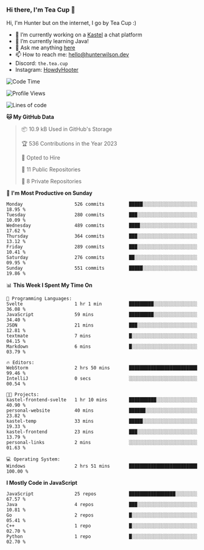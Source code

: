 ### Hi there, I'm Tea Cup 👋 

Hi, I'm Hunter but on the internet, I go by Tea Cup :)

- 🔭 I’m currently working on a [Kastel](https://github.com/KastelApp) a chat platform
- 🌱 I’m currently learning Java!
- 💬 Ask me anything [here](https://github.com/TheTeaCup/TheTeaCup/issues)
- 📫 How to reach me: [hello@hunterwilson.dev](mailto:hello@hunterwilson.dev)
- Discord: `the.tea.cup`
- Instagram: [HowdyHooter](https://instagram.com/HowdyHooter)

<!--START_SECTION:waka-->
![Code Time](http://img.shields.io/badge/Code%20Time-329%20hrs%2050%20mins-blue)

![Profile Views](http://img.shields.io/badge/Profile%20Views-5-blue)

![Lines of code](https://img.shields.io/badge/From%20Hello%20World%20I%27ve%20Written-812.9%20thousand%20lines%20of%20code-blue)

**🐱 My GitHub Data** 

> 📦 10.9 kB Used in GitHub's Storage 
 > 
> 🏆 536 Contributions in the Year 2023
 > 
> 💼 Opted to Hire
 > 
> 📜 11 Public Repositories 
 > 
> 🔑 8 Private Repositories 
 > 
📅 **I'm Most Productive on Sunday** 

```text
Monday                   526 commits         █████░░░░░░░░░░░░░░░░░░░░   18.95 % 
Tuesday                  280 commits         ███░░░░░░░░░░░░░░░░░░░░░░   10.09 % 
Wednesday                489 commits         ████░░░░░░░░░░░░░░░░░░░░░   17.62 % 
Thursday                 364 commits         ███░░░░░░░░░░░░░░░░░░░░░░   13.12 % 
Friday                   289 commits         ███░░░░░░░░░░░░░░░░░░░░░░   10.41 % 
Saturday                 276 commits         ██░░░░░░░░░░░░░░░░░░░░░░░   09.95 % 
Sunday                   551 commits         █████░░░░░░░░░░░░░░░░░░░░   19.86 % 
```


📊 **This Week I Spent My Time On** 

```text
💬 Programming Languages: 
Svelte                   1 hr 1 min          █████████░░░░░░░░░░░░░░░░   36.08 % 
JavaScript               59 mins             █████████░░░░░░░░░░░░░░░░   34.40 % 
JSON                     21 mins             ███░░░░░░░░░░░░░░░░░░░░░░   12.81 % 
textmate                 7 mins              █░░░░░░░░░░░░░░░░░░░░░░░░   04.15 % 
Markdown                 6 mins              █░░░░░░░░░░░░░░░░░░░░░░░░   03.79 % 

🔥 Editors: 
WebStorm                 2 hrs 50 mins       █████████████████████████   99.46 % 
IntelliJ                 0 secs              ░░░░░░░░░░░░░░░░░░░░░░░░░   00.54 % 

🐱‍💻 Projects: 
kastel-frontend-svelte   1 hr 10 mins        ██████████░░░░░░░░░░░░░░░   40.90 % 
personal-website         40 mins             ██████░░░░░░░░░░░░░░░░░░░   23.82 % 
kastel-temp              33 mins             █████░░░░░░░░░░░░░░░░░░░░   19.33 % 
kastel-frontend          23 mins             ███░░░░░░░░░░░░░░░░░░░░░░   13.79 % 
personal-links           2 mins              ░░░░░░░░░░░░░░░░░░░░░░░░░   01.63 % 

💻 Operating System: 
Windows                  2 hrs 51 mins       █████████████████████████   100.00 % 
```

**I Mostly Code in JavaScript** 

```text
JavaScript               25 repos            █████████████████░░░░░░░░   67.57 % 
Java                     4 repos             ███░░░░░░░░░░░░░░░░░░░░░░   10.81 % 
Go                       2 repos             █░░░░░░░░░░░░░░░░░░░░░░░░   05.41 % 
C++                      1 repo              █░░░░░░░░░░░░░░░░░░░░░░░░   02.70 % 
Python                   1 repo              █░░░░░░░░░░░░░░░░░░░░░░░░   02.70 % 
```




<!--END_SECTION:waka-->
